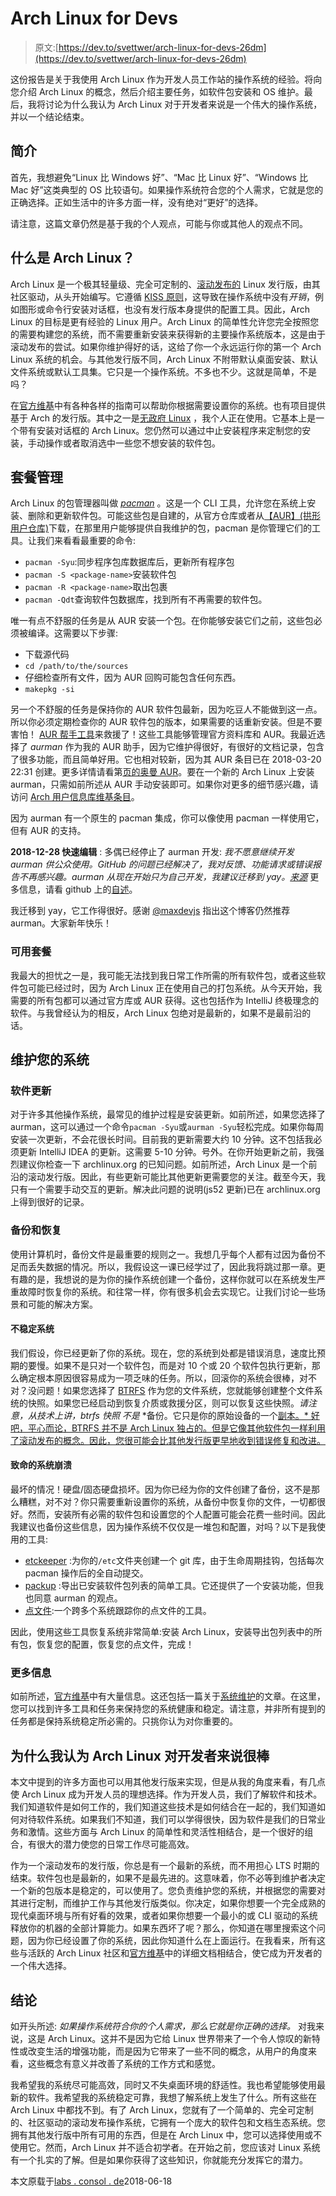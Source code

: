 # Arch Linux for Devs

> 原文:[https://dev.to/svettwer/arch-linux-for-devs-26dm](https://dev.to/svettwer/arch-linux-for-devs-26dm)

这份报告是关于我使用 Arch Linux 作为开发人员工作站的操作系统的经验。将向您介绍 Arch Linux 的概念，然后介绍主要任务，如软件包安装和 OS 维护。最后，我将讨论为什么我认为 Arch Linux 对于开发者来说是一个伟大的操作系统，并以一个结论结束。

## [](#introduction)简介

首先，我想避免“Linux 比 Windows 好”、“Mac 比 Linux 好”、“Windows 比 Mac 好”这类典型的 OS 比较语句。如果操作系统符合您的个人需求，它就是您的正确选择。正如生活中的许多方面一样，没有绝对“更好”的选择。

请注意，这篇文章仍然是基于我的个人观点，可能与你或其他人的观点不同。

## [](#what-is-arch-linux)什么是 Arch Linux？

Arch Linux 是一个极其轻量级、完全可定制的、[滚动发布的](https://en.wikipedia.org/wiki/Rolling_release) Linux 发行版，由其社区驱动，从头开始编写。它遵循 [KISS 原则](https://en.wikipedia.org/wiki/KISS_principle)，这导致在操作系统中没有*开销*，例如图形或命令行安装对话框，也没有发行版本身提供的配置工具。因此，Arch Linux 的目标是更有经验的 Linux 用户。Arch Linux 的简单性允许您完全按照您的需要构建您的系统，而不需要重新安装来获得新的主要操作系统版本，这是由于滚动发布的尝试。如果你维护得好的话，这给了你一个永远运行你的第一个 Arch Linux 系统的机会。与其他发行版不同，Arch Linux 不附带默认桌面安装、默认文件系统或默认工具集。它只是一个操作系统。不多也不少。这就是简单，不是吗？

在[官方维基](https://wiki.archlinux.org)中有各种各样的指南可以帮助你根据需要设置你的系统。也有项目提供基于 Arch 的发行版。其中之一是[无政府 Linux](https://anarchy-linux.org/) ，我个人正在使用。它基本上是一个带有安装对话框的 Arch Linux。您仍然可以通过中止安装程序来定制您的安装，手动操作或者取消选中一些您不想安装的软件包。

## [](#package-management)套餐管理

Arch Linux 的包管理器叫做 *[pacman](https://wiki.archlinux.org/index.php/Pacman)* 。这是一个 CLI 工具，允许您在系统上安装、删除和更新软件包。可能这些包是自建的，从官方仓库或者从[【AUR】(拱形用户仓库)](https://aur.archlinux.org/)下载，在那里用户能够提供自我维护的包，pacman 是你管理它们的工具。让我们来看看最重要的命令:

*   `pacman -Syu`:同步程序包库数据库后，更新所有程序包
*   `pacman -S <package-name>`安装软件包
*   `pacman -R <package-name>`取出包裹
*   `pacman -Qdt`查询软件包数据库，找到所有不再需要的软件包。

唯一有点不舒服的任务是从 AUR 安装一个包。在你能够安装它们之前，这些包必须被编译。这需要以下步骤:

*   下载源代码
*   `cd /path/to/the/sources`
*   仔细检查所有文件，因为 AUR 回购可能包含任何东西。
*   `makepkg -si`

另一个不舒服的任务是保持你的 AUR 软件包最新，因为吃豆人不能做到这一点。所以你必须定期检查你的 AUR 软件包的版本，如果需要的话重新安装。但是不要害怕！ [AUR 帮手工具](https://wiki.archlinux.org/index.php/AUR_helpers)来救援了！这些工具能够管理官方资料库和 AUR。我最近选择了 *aurman* 作为我的 AUR 助手，因为它维护得很好，有很好的文档记录，包含了很多功能，而且简单好用。它也相对较新，因为其 AUR 条目已在 2018-03-20 22:31 创建。更多详情请看第[页的奥曼 AUR](https://aur.archlinux.org/packages/aurman/)。要在一个新的 Arch Linux 上安装 aurman，只需如前所述从 AUR 手动安装即可。如果你对更多的细节感兴趣，请访问 [Arch 用户信息库维基条目](https://wiki.archlinux.org/index.php/Arch_User_Repository#Installing_packages)。

因为 aurman 有一个原生的 pacman 集成，你可以像使用 pacman 一样使用它，但有 AUR 的支持。

**2018-12-28 快速编辑** :
多偶已经停止了 aurman 开发:
*我不愿意继续开发 aurman 供公众使用。GitHub 的问题已经解决了，我对反馈、功能请求或错误报告不再感兴趣。aurman 从现在开始只为自己开发，我建议迁移到 yay。[来源](https://github.com/polygamma/aurman/commit/c409feef4c93137c2f0917d8ecdede2d51e06ea9)*
更多信息，请看 github 上的[自述](https://github.com/polygamma/aurman/blob/master/README.md)。

我迁移到 yay，它工作得很好。感谢 [@maxdevjs](https://dev.to/maxdevjs) 指出这个博客仍然推荐 aurman。大家新年快乐！

### [](#available-packages)可用套餐

我最大的担忧之一是，我可能无法找到我日常工作所需的所有软件包，或者这些软件包可能已经过时，因为 Arch Linux 正在使用自己的打包系统。从今天开始，我需要的所有包都可以通过官方库或 AUR 获得。这也包括作为 IntelliJ 终极理念的软件。与我曾经认为的相反，Arch Linux 包绝对是最新的，如果不是最前沿的话。

## [](#maintaining-your-system)维护您的系统

### [](#software-updates)软件更新

对于许多其他操作系统，最常见的维护过程是安装更新。如前所述，如果您选择了 aurman，这可以通过一个命令`pacman -Syu`或`aurman -Syu`轻松完成。如果你每周安装一次更新，不会花很长时间。目前我的更新需要大约 10 分钟。这不包括我必须更新 IntelliJ IDEA 的更新。这需要 5-10 分钟。号外。在你开始更新之前，我强烈建议你检查一下 archlinux.org 的已知问题。如前所述，Arch Linux 是一个前沿的滚动发行版。因此，有些更新可能比其他更新更需要您的关注。截至今天，我只有一个需要手动交互的更新。解决此问题的说明(js52 更新)已在 archlinux.org 上得到很好的记录。

### [](#backups-and-restore)备份和恢复

使用计算机时，备份文件是最重要的规则之一。我想几乎每个人都有过因为备份不足而丢失数据的情况。所以，我假设这一课已经学过了，因此我将跳过那一章。更有趣的是，我想说的是为你的操作系统创建一个备份，这样你就可以在系统发生严重故障时恢复你的系统。和往常一样，你有很多机会去实现它。让我们讨论一些场景和可能的解决方案。

#### [](#unstable-system)不稳定系统

我们假设，你已经更新了你的系统。现在，您的系统到处都是错误消息，速度比预期的要慢。如果不是只对一个软件包，而是对 10 个或 20 个软件包执行更新，那么确定根本原因很容易成为一项乏味的任务。所以，回滚你的系统会很棒，对不对？没问题！如果您选择了 [BTRFS](https://wiki.archlinux.org/index.php/Btrfs) 作为您的文件系统，您就能够创建整个文件系统的快照。如果您已经启动到恢复介质或救援分区，则可以恢复这些快照。*请注意，从技术上讲，btrfs 快照* *不是* *备份。它只是你的原始设备的一个[副本。*
好吧，平心而论，BTRFS 并不是 Arch Linux 独占的。但是它像其他软件包一样利用了滚动发布的概念。因此，您很可能会比其他发行版更早地收到错误修复和改进。](https://en.wikipedia.org/wiki/Copy-on-write)

#### [](#fatal-system-crash)致命的系统崩溃

最坏的情况！硬盘/固态硬盘损坏。因为你已经为你的文件创建了备份，这不是那么糟糕，对不对？你只需要重新设置你的系统，从备份中恢复你的文件，一切都很好。然而，安装所有必需的软件包和设置您的个人配置可能会花费一些时间。因此我建议也备份这些信息，因为操作系统不仅仅是一堆包和配置，对吗？以下是我使用的工具:

*   [etckeeper](https://wiki.archlinux.org/index.php/Etckeeper) :为你的`/etc`文件夹创建一个 git 库，由于生命周期挂钩，包括每次 pacman 操作后的全自动提交。
*   [packup](https://aur.archlinux.org/packages/packup/) :导出已安装软件包列表的简单工具。它还提供了一个安装功能，但我也同意 aurman 的观点。
*   [点文件](https://aur.archlinux.org/packages/dotfiles/):一个跨多个系统跟踪你的点文件的工具。

因此，使用这些工具恢复系统非常简单:安装 Arch Linux，安装导出包列表中的所有包，恢复您的配置，恢复您的点文件，完成！

### [](#more-information)更多信息

如前所述，[官方维基](https://wiki.archlinux.org)中有大量信息。这还包括一篇关于[系统维护](https://wiki.archlinux.org/index.php/System_maintenance)的文章。在这里，您可以找到许多工具和任务来保持您的系统健康和稳定。请注意，并非所有提到的任务都是保持系统稳定所必需的。只挑你认为对你重要的。

## [](#why-i-think-arch-linux-is-great-for-developers)为什么我认为 Arch Linux 对开发者来说很棒

本文中提到的许多方面也可以用其他发行版来实现，但是从我的角度来看，有几点使 Arch Linux 成为开发人员的理想选择。作为开发人员，我们了解软件和技术。我们知道软件是如何工作的，我们知道这些技术是如何结合在一起的，我们知道如何对待软件系统。如果我们不知道，我们可以学得很快，因为软件是我们的日常业务和激情。这些方面与 Arch Linux 的简单性和灵活性相结合，是一个很好的组合，有很大的潜力使您的日常工作尽可能高效。

作为一个滚动发布的发行版，你总是有一个最新的系统，而不用担心 LTS 时期的结束。软件包也是最新的，如果不是最先进的。这意味着，你不必等到维护者决定一个新的包版本是稳定的，可以使用了。您负责维护您的系统，并根据您的需要对其进行定制，而维护工作与其他发行版类似。你决定，如果你想要一个完全成熟的现代桌面环境与所有好看的效果，或者如果你想要一个最小的或 CLI 驱动的系统释放你的机器的全部计算能力。如果东西坏了呢？那么，你知道在哪里搜索这个问题，因为你已经设置了你的系统，因此你知道什么在上面运行。在我看来，所有这些与活跃的 Arch Linux 社区和[官方维基](https://wiki.archlinux.org)中的详细文档相结合，使它成为开发者的一个伟大选择。

## [](#conclusion)结论

如开头所述:
*如果操作系统符合你的个人需求，那么它就是你正确的选择。*
对我来说，这是 Arch Linux。这并不是因为它给 Linux 世界带来了一个令人惊叹的新特性或改变生活的增强功能，而是因为它带来了一些不同的概念，从用户的角度来看，这些概念有意义并改善了系统的工作方式和感觉。

我希望我的系统尽可能高效，同时又不失桌面环境的舒适性。我也希望能够使用最新的软件。我希望我的系统稳定可靠，我想了解系统上发生了什么。所有这些在 Arch Linux 中都找不到。有了 Arch Linux，您就有了一个简单的、完全可定制的、社区驱动的滚动发布操作系统，它拥有一个庞大的软件包和文档生态系统。您拥有其他发行版中所有可用的东西，但是在 Arch Linux 中，您可以选择使用或不使用它。然而，Arch Linux 并不适合初学者。在开始之前，您应该对 Linux 系统有一个扎实的了解。但是如果你获得了这些知识，你就能充分发挥它的潜力。

本文原载于[labs . consol . de](https://labs.consol.de/development/linux/operating-systems/2018/06/18/arch-linux-for-devs.html)2018-06-18